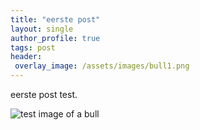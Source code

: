 ```yaml
---
title: "eerste post"
layout: single
author_profile: true
tags: post
header:
 overlay_image: /assets/images/bull1.png
---
```


eerste post test.

![test image of a bull]({{page.image}})